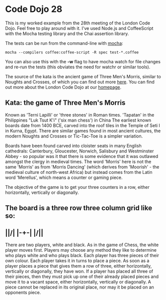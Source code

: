 Code Dojo 28
============
This is my worked example from the 28th meeting of the London Code Dojo. Feel free to play around with it. I've used Node.js and CoffeeScript with the Mocha testing library and the Chai assertion library.

The tests can be run from the command-line with [mocha](http://visionmedia.github.io/mocha/):
	
	mocha --compilers coffee:coffee-script -R spec test-*.coffee

You can also use this with the **-w** flag to have mocha watch for file changes and re-run the tests (this obviates the need for watchr or similar tools).

The source of the kata is the ancient game of Three Men's Morris, similar to Noughts and Crosses, of which you can find out more [here](http://en.wikipedia.org/wiki/Three_Men%27s_Morris). 
You can find out more about the London Code Dojo at our [homepage](http://www.meetup.com/London-Code-Dojo/).

Kata: the game of Three Men's Morris
----
Known as 'Terni Lapilli' or 'three stones' in Roman times.
'Tapatan' in the Philippines
"Luk Tsut K'i" ('six man chess') in China
The earliest known boards date from 1400 BCE, carved into the roof tiles in the Temple of Seti I in Kurna, Egypt. 
There are similar games found in most ancient cultures, the modern Noughts and Crosses or Tic-Tac-Toe is a simpler variation.

Boards have been found carved into cloister seats in many English cathedrals:  Canterbury, Gloucester, Norwich, Salisbury and Westminster Abbey - so popular was it that there is some evidence that it was outlawed amongst the clergy in medieval times. The word 'Morris' here is not the same 'Morris' as from 'Morris Dancing' (which derives from 'Moorish' - the medieval culture of north-west Africa) but instead comes from the Latin word 'Merellus', which means a counter or gaming piece.

The objective of the game is to get your three counters in a row, either horizontally, vertically or diagonally.

The board is a three row three column grid like so:
-----
|\|/|
|-+-|
|/|\|
-----

There are two players, white and black. 
As in the game of Chess, the white player moves first. 
Players may choose any method they like to determine who plays white and who plays black.
Each player has three pieces of their own colour.
Each player takes it in turns to place a piece.
As soon as a player places a piece that gives them a row of three, either horizontally, vertically or diagonally, they have won.
If a player has placed all three of their pieces, then they must pick up one of their already placed pieces and move it to a vacant space, either horizontally, vertically or diagonally.
A piece cannot be replaced in its original place, nor may it be placed on an opponents piece.



